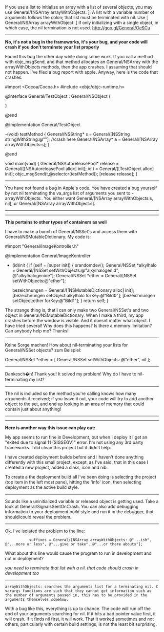 If you use a list to initialize an array with a list of several objects, you may use     General/[NSArray arrayWithObjects: ]. A list with a variable number of arguments follows the colon; that list must be terminated with     nil. Use     [ General/NSArray arrayWithObject: ] if only initializing with a single object, in which case, the     nil termination is not used. http://goo.gl/General/OeSCu

----

**No, it's not a bug in the frameworks, it's your bug, and your code will crash if you don't terminate your list properly**

Found this bug the other day while doing some work. If you call a method with objc_msgSend, and that method allocates an General/NSArray with the arrayWithObjects methods, then the app crashes. I assuming that should not happen. I've filed a bug report with apple. Anyway, here is the code that crashes:

    
#import <Cocoa/Cocoa.h>
#include <objc/objc-runtime.h>

@interface General/TestObject : General/NSObject {
	
}

@end

@implementation General/TestObject

-(void) testMethod
{
	General/NSString* s = General/[NSString stringWithString:@""];
	//crash here
	General/NSArray* a = General/[NSArray arrayWithObjects:s];
}

@end


void main(void)
{
	General/NSAutoreleasePool* release = General/[[NSAutoreleasePool alloc] init];
	id t = General/[[TestObject alloc] init];
	objc_msgSend(t,@selector(testMethod));
	[release release];
} 


----
You have not found a bug in Apple's code.  You have created a bug yourself by not nil terminating the va_args list of arguments you sent to -arrayWithObjects:.  You either want General/[NSArray arrayWithObjects:s, nil]; or General/[NSArray arrayWithObject:s].

----
----

**This pertains to other types of containers as well**

I have to make a bunch of General/NSSet's and access them with General/NSMutableDictionary. My code is:

    
#import "General/ImageKontroller.h"


@implementation General/ImageKontroller

- (id)init {
	if (self = [super init]) {
		srandomdev();
		General/NSSet *alkylhalo = General/[NSSet setWithObjects:@"alkylhalogenid", @"alkylhalogenide"];
		General/NSSet *ether = General/[NSSet setWithObjects:@"ether"];
		 
	bezeichnungen = General/[[NSMutableDictionary alloc] init];
	[bezeichnungen setObject:alkylhalo forKey:@"Bild0"];
	[bezeichnungen setObject:ether forKey:@"Bild1"];
	}
	return self;
}


The strange thing is, that I can only make two General/NSSet's and two object in General/NSMutableDictionary. When I make a third, my app crashes before the window is visible. And it doesnt matter what object. I have tried several! Why does this happens? Is there a memory limitation? Can anybody help me? Thanks!

----

Keine Sorge machen! How about nil-terminating your lists for General/NSSet objects? zum Beispiel:

General/NSSet *ether = [ General/NSSet setWithObjects: @"ether", nil ];

----

Dankesch�n! Thank you! It solved my problem! Why do I have to nil-terminating my list?

----

The nil is included so the method you're calling knows how many arguments it received; if you leave it out, your code will try to add another object to the set, and end up looking in an area of memory that could contain just about anything!

----
----

**Here is another way this issue can play out:**

My app seems to run fine in Development, but when I deploy it I get an "exited due to signal 11 (SIGSEGV)" error.
I'm not using any 3rd party frameworks.  I did clean this project but it didn't help.

I have created deployment builds before and I haven't done anything differently with this small project, except, as I've said, that in this case I created a new project, added a class, icon and nib.

To create a the deployment build all I've been doing is selecting the project (top item in the left most pane), hitting the 'info' icon, then selecting deployment as the active build style.

----

Sounds like a uninitialized variable or released object is getting used. Take a look at General/SignalsSentOnCrash. You can also add debugging information to your deployment build style and run it in the debugger, that should/could reveal the problem.

----

Ok.  I've isolated the problem to the line:

               suffixes = General/[NSArray arrayWithObjects: @"...ish", @"...more or less", @"...give or take", @"...or there abouts"];

What about this line would cause the program to run in development and not in deployment?

*you need to terminate that list with a nil. that code *should* crash in development too*

----

    arrayWithObjects: searches the arguments list for a terminating nil. C varargs functions are such that they cannot get information such as the number of arguments passed in, this has to be provided in the arguments themselves somehow.

With a bug like this, everything is up to chance. The code will run off the end of your arguments searching for nil. If it hits a bad pointer value first, it will crash. If it finds nil first, it will work. That it worked sometimes and not others, particularly with certain build settings, is not the least bit surprising.